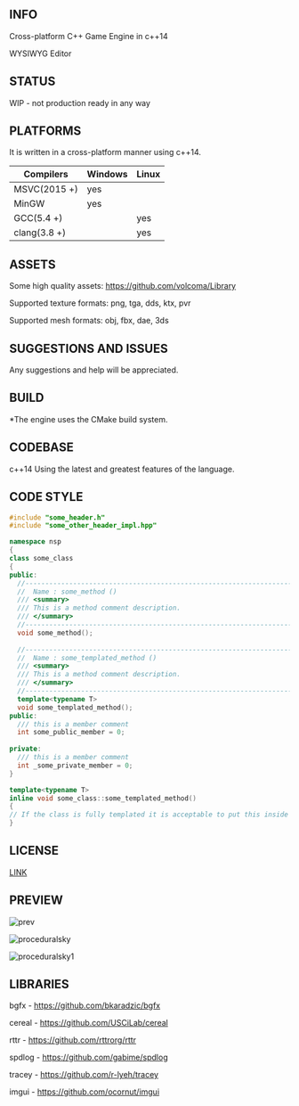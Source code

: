 ## INFO
Cross-platform C++ Game Engine in c++14

WYSIWYG Editor

## STATUS
WIP - not production ready in any way

## PLATFORMS
It is written in a cross-platform manner using c++14.

Compilers      | Windows | Linux
---------------| --------|--------
MSVC(2015 +)   | yes     |
MinGW          | yes     |
GCC(5.4 +)     |         | yes
clang(3.8 +)   |         | yes

## ASSETS
Some high quality assets: https://github.com/volcoma/Library

Supported texture formats: png, tga, dds, ktx, pvr

Supported mesh formats: obj, fbx, dae, 3ds

## SUGGESTIONS AND ISSUES
Any suggestions and help will be appreciated.

## BUILD
*The engine uses the CMake build system.

## CODEBASE
c++14 Using the latest and greatest features of the language.

## CODE STYLE
```c++
#include "some_header.h"
#include "some_other_header_impl.hpp"

namespace nsp
{
class some_class
{
public:
  //-----------------------------------------------------------------------------
  //  Name : some_method ()
  /// <summary>
  /// This is a method comment description.
  /// </summary>
  //-----------------------------------------------------------------------------
  void some_method();
  
  //-----------------------------------------------------------------------------
  //  Name : some_templated_method ()
  /// <summary>
  /// This is a method comment description.
  /// </summary>
  //-----------------------------------------------------------------------------
  template<typename T>
  void some_templated_method();
public:
  /// this is a member comment
  int some_public_member = 0;
  
private:
  /// this is a member comment
  int _some_private_member = 0;
}

template<typename T>
inline void some_class::some_templated_method()
{
// If the class is fully templated it is acceptable to put this inside the class
}
```

## LICENSE
[LINK](LICENSE.md)

## PREVIEW
![prev](https://cloud.githubusercontent.com/assets/1499411/23671477/0a2016fa-0374-11e7-8456-0521c78c5f12.png)

![proceduralsky](https://cloud.githubusercontent.com/assets/1499411/22755670/d6cf794e-ee4c-11e6-92cd-e29ae30eefc8.png)

![proceduralsky1](https://cloud.githubusercontent.com/assets/1499411/22755669/d6cd60fa-ee4c-11e6-9ff2-ebf0e3535e39.png)


## LIBRARIES
bgfx - https://github.com/bkaradzic/bgfx

cereal - https://github.com/USCiLab/cereal

rttr - https://github.com/rttrorg/rttr

spdlog - https://github.com/gabime/spdlog

tracey - https://github.com/r-lyeh/tracey

imgui - https://github.com/ocornut/imgui
